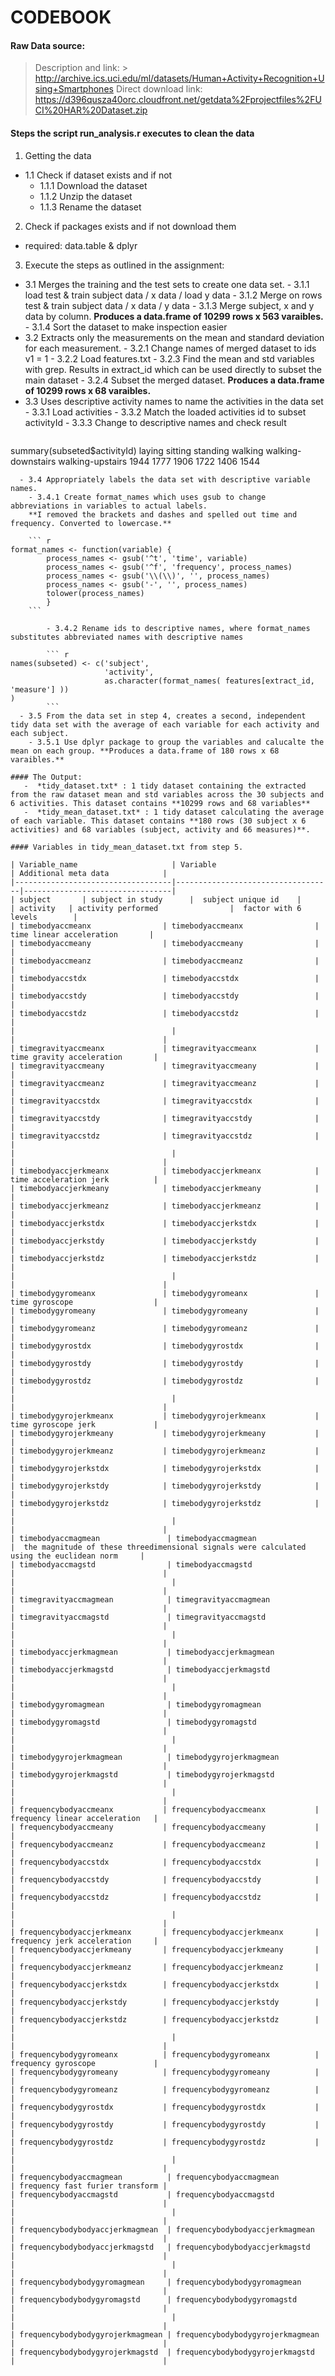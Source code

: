 # CODEBOOK
#### Raw Data source:
> Description and link: 
        > http://archive.ics.uci.edu/ml/datasets/Human+Activity+Recognition+Using+Smartphones
> Direct download link: https://d396qusza40orc.cloudfront.net/getdata%2Fprojectfiles%2FUCI%20HAR%20Dataset.zip 

#### Steps the script run_analysis.r executes to clean the data
1. Getting the data
  - 1.1 Check if dataset exists and if not 
    - 1.1.1 Download the dataset
    - 1.1.2 Unzip the dataset
    - 1.1.3 Rename the dataset 
2. Check if packages exists and if not download them
  - required: data.table & dplyr
3. Execute the steps as outlined in the assignment:
  - 3.1 Merges the training and the test sets to create one data set.
        - 3.1.1 load test & train subject data / x data / load y data
        - 3.1.2 Merge on rows test & train subject data / x data / y data
        - 3.1.3 Merge subject, x and y data by column. **Produces a data.frame of 10299 rows x 563 varaibles.**
        - 3.1.4 Sort the dataset to make inspection easier
  - 3.2 Extracts only the measurements on the mean and standard deviation for each measurement.
        - 3.2.1 Change names of merged dataset to ids v1 = 1
        - 3.2.2 Load features.txt
        - 3.2.3 Find the mean and std variables with grep. Results in extract_id which can be used directly to subset the main dataset
        - 3.2.4 Subset the merged dataset. **Produces a data.frame of 10299 rows x 68 varaibles.**
  - 3.3 Uses descriptive activity names to name the activities in the data set
        - 3.3.1 Load activities
        - 3.3.2 Match the loaded activities id to subset activityId
        - 3.3.3 Change to descriptive names and check result
    ``` r
summary(subseted$activityId)
            laying            sitting           standing            walking walking-downstairs   walking-upstairs 
              1944               1777               1906               1722               1406               1544       
```
  - 3.4 Appropriately labels the data set with descriptive variable names. 
    - 3.4.1 Create format_names which uses gsub to change abbreviations in variables to actual labels.
    **I removed the brackets and dashes and spelled out time and frequency. Converted to lowercase.**

    ``` r
format_names <- function(variable) {
        process_names <- gsub('^t', 'time', variable)
        process_names <- gsub('^f', 'frequency', process_names)
        process_names <- gsub('\\(\\)', '', process_names)
        process_names <- gsub('-', '', process_names)        
        tolower(process_names)
        }
    ```
    
        - 3.4.2 Rename ids to descriptive names, where format_names substitutes abbreviated names with descriptive names

        ``` r
names(subseted) <- c('subject', 
                     'activity', 
                     as.character(format_names( features[extract_id, 'measure'] ))
)        
        ```
  - 3.5 From the data set in step 4, creates a second, independent tidy data set with the average of each variable for each activity and each subject. 
    - 3.5.1 Use dplyr package to group the variables and calucalte the mean on each group. **Produces a data.frame of 180 rows x 68 varaibles.**

#### The Output:
   -  *tidy_dataset.txt* : 1 tidy dataset containing the extracted from the raw dataset mean and std variables across the 30 subjects and 6 activities. This dataset contains **10299 rows and 68 variables**  
   -  *tidy_mean_dataset.txt* : 1 tidy dataset calculating the average of each variable. This dataset contains **180 rows (30 subject x 6 activities) and 68 variables (subject, activity and 66 measures)**. 

#### Variables in tidy_mean_dataset.txt from step 5.

| Variable_name                     | Variable                          | Additional meta data            | 
|-----------------------------------|-----------------------------------|---------------------------------| 
| subject       | subject in study      |  subject unique id    | 
| activity   | activity performed                |  factor with 6 levels        | 
| timebodyaccmeanx                | timebodyaccmeanx                |  time linear acceleration       | 
| timebodyaccmeany                | timebodyaccmeany                |                                 | 
| timebodyaccmeanz                | timebodyaccmeanz                |                                 | 
| timebodyaccstdx                 | timebodyaccstdx                 |                                 | 
| timebodyaccstdy                 | timebodyaccstdy                 |                                 | 
| timebodyaccstdz                 | timebodyaccstdz                 |                                 | 
|                                   |                                   |                                 | 
| timegravityaccmeanx             | timegravityaccmeanx             | time gravity acceleration       | 
| timegravityaccmeany             | timegravityaccmeany             |                                 | 
| timegravityaccmeanz             | timegravityaccmeanz             |                                 | 
| timegravityaccstdx              | timegravityaccstdx              |                                 | 
| timegravityaccstdy              | timegravityaccstdy              |                                 | 
| timegravityaccstdz              | timegravityaccstdz              |                                 | 
|                                   |                                   |                                 | 
| timebodyaccjerkmeanx            | timebodyaccjerkmeanx            | time acceleration jerk          | 
| timebodyaccjerkmeany            | timebodyaccjerkmeany            |                                 | 
| timebodyaccjerkmeanz            | timebodyaccjerkmeanz            |                                 | 
| timebodyaccjerkstdx             | timebodyaccjerkstdx             |                                 | 
| timebodyaccjerkstdy             | timebodyaccjerkstdy             |                                 | 
| timebodyaccjerkstdz             | timebodyaccjerkstdz             |                                 | 
|                                   |                                   |                                 | 
| timebodygyromeanx               | timebodygyromeanx               | time gyroscope                  | 
| timebodygyromeany               | timebodygyromeany               |                                 | 
| timebodygyromeanz               | timebodygyromeanz               |                                 | 
| timebodygyrostdx                | timebodygyrostdx                |                                 | 
| timebodygyrostdy                | timebodygyrostdy                |                                 | 
| timebodygyrostdz                | timebodygyrostdz                |                                 | 
|                                   |                                   |                                 | 
| timebodygyrojerkmeanx           | timebodygyrojerkmeanx           | time gyroscope jerk             | 
| timebodygyrojerkmeany           | timebodygyrojerkmeany           |                                 | 
| timebodygyrojerkmeanz           | timebodygyrojerkmeanz           |                                 | 
| timebodygyrojerkstdx            | timebodygyrojerkstdx            |                                 | 
| timebodygyrojerkstdy            | timebodygyrojerkstdy            |                                 | 
| timebodygyrojerkstdz            | timebodygyrojerkstdz            |                                 | 
|                                   |                                   |                                 | 
| timebodyaccmagmean               | timebodyaccmagmean               |  the magnitude of these threedimensional signals were calculated using the euclidean norm     | 
| timebodyaccmagstd                | timebodyaccmagstd                |                                 | 
|                                   |                                   |                                 | 
| timegravityaccmagmean            | timegravityaccmagmean            |                                 | 
| timegravityaccmagstd             | timegravityaccmagstd             |                                 | 
|                                   |                                   |                                 | 
| timebodyaccjerkmagmean           | timebodyaccjerkmagmean           |                                 | 
| timebodyaccjerkmagstd            | timebodyaccjerkmagstd            |                                 | 
|                                   |                                   |                                 | 
| timebodygyromagmean              | timebodygyromagmean              |                                 | 
| timebodygyromagstd               | timebodygyromagstd               |                                 | 
|                                   |                                   |                                 | 
| timebodygyrojerkmagmean          | timebodygyrojerkmagmean          |                                 | 
| timebodygyrojerkmagstd           | timebodygyrojerkmagstd           |                                 | 
|                                   |                                   |                                 | 
| frequencybodyaccmeanx           | frequencybodyaccmeanx           | frequency linear acceleration   | 
| frequencybodyaccmeany           | frequencybodyaccmeany           |                                 | 
| frequencybodyaccmeanz           | frequencybodyaccmeanz           |                                 | 
| frequencybodyaccstdx            | frequencybodyaccstdx            |                                 | 
| frequencybodyaccstdy            | frequencybodyaccstdy            |                                 | 
| frequencybodyaccstdz            | frequencybodyaccstdz            |                                 | 
|                                   |                                   |                                 | 
| frequencybodyaccjerkmeanx       | frequencybodyaccjerkmeanx       | frequency jerk acceleration     | 
| frequencybodyaccjerkmeany       | frequencybodyaccjerkmeany       |                                 | 
| frequencybodyaccjerkmeanz       | frequencybodyaccjerkmeanz       |                                 | 
| frequencybodyaccjerkstdx        | frequencybodyaccjerkstdx        |                                 | 
| frequencybodyaccjerkstdy        | frequencybodyaccjerkstdy        |                                 | 
| frequencybodyaccjerkstdz        | frequencybodyaccjerkstdz        |                                 | 
|                                   |                                   |                                 | 
| frequencybodygyromeanx          | frequencybodygyromeanx          | frequency gyroscope             | 
| frequencybodygyromeany          | frequencybodygyromeany          |                                 | 
| frequencybodygyromeanz          | frequencybodygyromeanz          |                                 | 
| frequencybodygyrostdx           | frequencybodygyrostdx           |                                 | 
| frequencybodygyrostdy           | frequencybodygyrostdy           |                                 | 
| frequencybodygyrostdz           | frequencybodygyrostdz           |                                 | 
|                                   |                                   |                                 | 
| frequencybodyaccmagmean          | frequencybodyaccmagmean          | frequency fast furier transform | 
| frequencybodyaccmagstd           | frequencybodyaccmagstd           |                                 | 
|                                   |                                   |                                 | 
| frequencybodybodyaccjerkmagmean  | frequencybodybodyaccjerkmagmean  |                                 | 
| frequencybodybodyaccjerkmagstd   | frequencybodybodyaccjerkmagstd   |                                 | 
|                                   |                                   |                                 | 
| frequencybodybodygyromagmean     | frequencybodybodygyromagmean     |                                 | 
| frequencybodybodygyromagstd      | frequencybodybodygyromagstd      |                                 | 
|                                   |                                   |                                 | 
| frequencybodybodygyrojerkmagmean | frequencybodybodygyrojerkmagmean |                                 | 
| frequencybodybodygyrojerkmagstd  | frequencybodybodygyrojerkmagstd  |                                 | 
        
